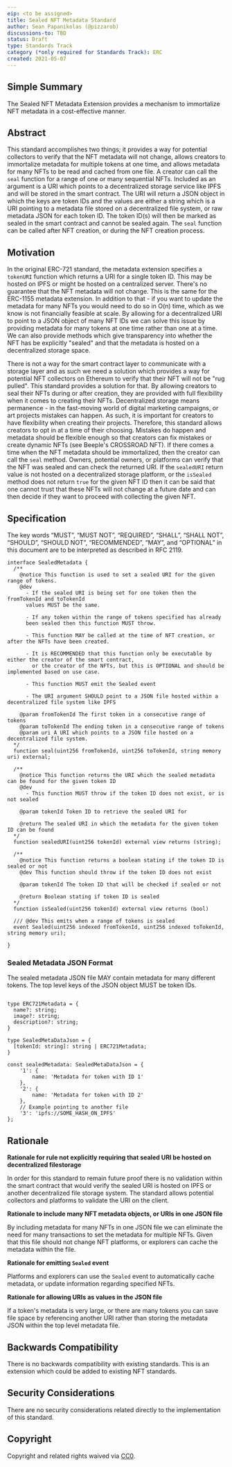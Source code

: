 ```yaml
---
eip: <to be assigned>
title: Sealed NFT Metadata Standard
author: Sean Papanikolas (@pizzarob)
discussions-to: TBD
status: Draft
type: Standards Track
category (*only required for Standards Track): ERC
created: 2021-05-07
---
```


## Simple Summary

The Sealed NFT Metadata Extension provides a mechanism to immortalize NFT metadata in a cost-effective manner.

## Abstract

This standard accomplishes two things; it provides a way for potential collectors to verify that the NFT metadata will not change, allows creators to immortalize metadata for multiple tokens at one time, and allows metadata for many NFTs to be read and cached from one file. A creator can call the `seal` function for a range of one or many sequential NFTs. Included as an argument is a URI which points to a decentralized storage service like IPFS and will be stored in the smart contract. The URI will return a JSON object in which the keys are token IDs and the values are either a string which is a URI pointing to a metadata file stored on a decentralized file system, or raw metadata JSON for each token ID. The token ID(s) will then be marked as sealed in the smart contract and cannot be sealed again. The `seal` function can be called after NFT creation, or during the NFT creation process.

## Motivation

In the original ERC-721 standard, the metadata extension specifies a `tokenURI` function which returns a URI for a single token ID. This may be hosted on IPFS or might be hosted on a centralized server. There's no guarantee that the NFT metadata will not change. This is the same for the ERC-1155 metadata extension. In addition to that - if you want to update the metadata for many NFTs you would need to do so in O(n) time, which as we know is not financially feasible at scale. By allowing for a decentralized URI to point to a JSON object of many NFT IDs we can solve this issue by providing metadata for many tokens at one time rather than one at a time. We can also provide methods which give transparency into whether the NFT has be explicitly "sealed" and that the metadata is hosted on a decentralized storage space.

There is not a way for the smart contract layer to communicate with a storage layer and as such we need a solution which provides a way for potential NFT collectors on Ethereum to verify that their NFT will not be "rug pulled". This standard provides a solution for that. By allowing creators to seal their NFTs during or after creation, they are provided with full flexibility when it comes to creating their NFTs. Decentralized storage means permanence - in the fast-moving world of digital marketing campaigns, or art projects mistakes can happen. As such, it is important for creators to have flexibility when creating their projects. Therefore, this standard allows creators to opt in at a time of their choosing. Mistakes do happen and metadata should be flexible enough so that creators can fix mistakes or create dynamic NFTs (see Beeple's CROSSROAD NFT). If there comes a time when the NFT metadata should be immortalized, then the creator can call the `seal` method. Owners, potential owners, or platforms can verify that the NFT was sealed and can check the returned URI. If the `sealedURI` return value is not hosted on a decentralized storage platform, or the `isSealed` method does not return `true` for the given NFT ID then it can be said that one cannot trust that these NFTs will not change at a future date and can then decide if they want to proceed with collecting the given NFT.

## Specification

The key words “MUST”, “MUST NOT”, “REQUIRED”, “SHALL”, “SHALL NOT”, “SHOULD”, “SHOULD NOT”, “RECOMMENDED”, “MAY”, and “OPTIONAL” in this document are to be interpreted as described in RFC 2119.

```
interface SealedMetadata {
  /**
    @notice This function is used to set a sealed URI for the given range of tokens.
    @dev
      - If the sealed URI is being set for one token then the fromTokenId and toTokenId
      values MUST be the same.

      - If any token within the range of tokens specified has already
      been sealed then this function MUST throw.

      - This function MAY be called at the time of NFT creation, or after the NFTs have been created.

      - It is RECOMMENDED that this function only be executable by either the creator of the smart contract,
        or the creator of the NFTs, but this is OPTIONAL and should be implemented based on use case.

      - This function MUST emit the Sealed event

      - The URI argument SHOULD point to a JSON file hosted within a decentralized file system like IPFS

    @param fromTokenId The first token in a consecutive range of tokens
    @param toTokenId The ending token in a consecutive range of tokens
    @param uri A URI which points to a JSON file hosted on a decentralized file system.
  */
  function seal(uint256 fromTokenId, uint256 toTokenId, string memory uri) external;

  /**
    @notice This function returns the URI which the sealed metadata can be found for the given token ID
    @dev
      - This function MUST throw if the token ID does not exist, or is not sealed

    @param tokenId Token ID to retrieve the sealed URI for

    @return The sealed URI in which the metadata for the given token ID can be found
  */
  function sealedURI(uint256 tokenId) external view returns (string);

  /**
    @notice This function returns a boolean stating if the token ID is sealed or not
    @dev This function should throw if the token ID does not exist

    @param tokenId The token ID that will be checked if sealed or not

    @return Boolean stating if token ID is sealed
  */
  function isSealed(uint256 tokenId) external view returns (bool)

  /// @dev This emits when a range of tokens is sealed
  event Sealed(uint256 indexed fromTokenId, uint256 indexed toTokenId, string memory uri);

}
```

### Sealed Metadata JSON Format

The sealed metadata JSON file MAY contain metadata for many different tokens. The top level keys of the JSON object MUST be token IDs.

```

type ERC721Metadata = {
  name?: string;
  image?: string;
  description?: string;
}

type SealedMetaDataJson = {
  [tokenId: string]: string | ERC721Metadata;
}

const sealedMetadata: SealedMetaDataJson = {
    '1': {
        name: 'Metadata for token with ID 1'
    },
    '2': {
        name: 'Metadata for token with ID 2'
    },
    // Example pointing to another file
    '3': 'ipfs://SOME_HASH_ON_IPFS'
};
```

## Rationale

**Rationale for rule not explicitly requiring that sealed URI be hosted on decentralized filestorage**

In order for this standard to remain future proof there is no validation within the smart contract that would verify the sealed URI is hosted on IPFS or another decentralized file storage system. The standard allows potential collectors and platforms to validate the URI on the client.

**Rationale to include many NFT metadata objects, or URIs in one JSON file**

By including metadata for many NFTs in one JSON file we can eliminate the need for many transactions to set the metadata for multiple NFTs. Given that this file should not change NFT platforms, or explorers can cache the metadata within the file.

**Rationale for emitting `Sealed` event**

Platforms and explorers can use the `Sealed` event to automatically cache metadata, or update information regarding specified NFTs.

**Rationale for allowing URIs as values in the JSON file**

If a token's metadata is very large, or there are many tokens you can save file space by referencing another URI rather than storing the metadata JSON within the top level metadata file.

## Backwards Compatibility

There is no backwards compatibility with existing standards. This is an extension which could be added to existing NFT standards.

## Security Considerations

There are no security considerations related directly to the implementation of this standard.

## Copyright

Copyright and related rights waived via [CC0](https://creativecommons.org/publicdomain/zero/1.0/).
